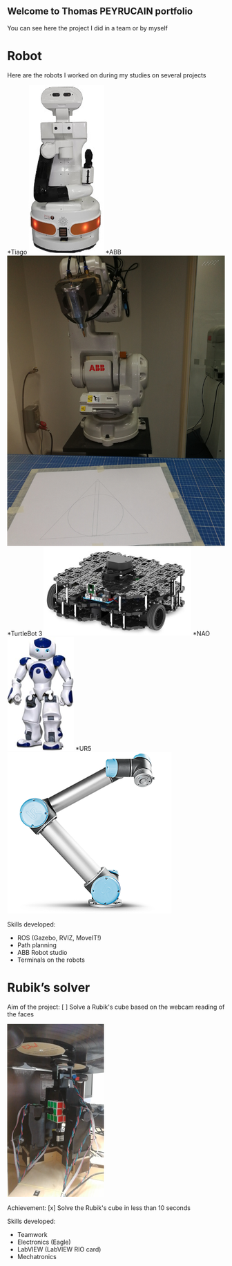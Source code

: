 ## Welcome to Thomas PEYRUCAIN portfolio

You can see here the project I did in a team or by myself

# Robot

Here are the robots I worked on during my studies on several projects

*Tiago ![Tiago Robot](/images/Tiago.png)
*ABB ![ABB Robot](/images/ABB.jpg)
*TurtleBot 3 ![TurtleBot3 Robot](/images/Turtlebot3.jpg)
*NAO ![NAO Robot](/images/NAO.jpg)
*UR5 ![UR5 Robot](/images/UR5.png)

Skills developed:
- ROS (Gazebo, RVIZ, MoveIT!)
- Path planning
- ABB Robot studio
- Terminals on the robots

# Rubik’s solver

Aim of the project:
[ ] Solve a Rubik's cube based on the webcam reading of the faces

![ABB Robot](/images/Rubik.png)

Achievement:
[x] Solve the Rubik's cube in less than 10 seconds

Skills developed:
- Teamwork
- Electronics (Eagle)
- LabVIEW (LabVIEW RIO card)
- Mechatronics
